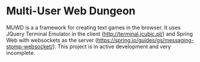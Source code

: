 # Multi-User Web Dungeon

MUWD is a a framework for creating text games in the browser. It uses JQuery Terminal Emulator in the client (http://terminal.jcubic.pl/) and Spring Web with websockets as the server (https://spring.io/guides/gs/messaging-stomp-websocket/). This project is in active development and very incomplete.

